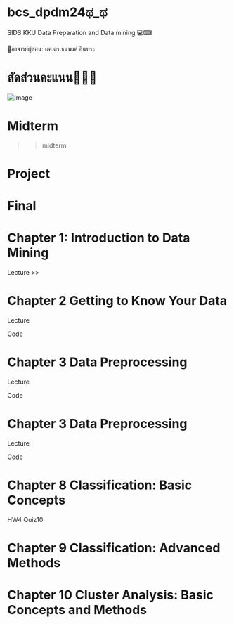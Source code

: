 # bcs_dpdm24ಥ_ಥ
SIDS KKU Data Preparation and Data mining 💻⌨

📕อาจารย์ผู้สอน: ผศ.ดร.ธนพงศ์ อินทระ

# สัดส่วนคะแนน🔋🔋🔋
![image](https://github.com/user-attachments/assets/8c9ae1f6-eed0-4818-a648-7f1245d02fc0)

# Midterm 
>> midterm
# Project
# Final

# Chapter 1: Introduction to Data Mining
Lecture >>

# Chapter 2 Getting to Know Your Data
Lecture 

Code 

# Chapter 3 Data Preprocessing
Lecture 

Code 

# Chapter 3 Data Preprocessing
Lecture 

Code 

# Chapter 8 Classification: Basic Concepts
HW4 
Quiz10
# Chapter 9 Classification: Advanced Methods
# Chapter 10 Cluster Analysis: Basic Concepts and Methods


